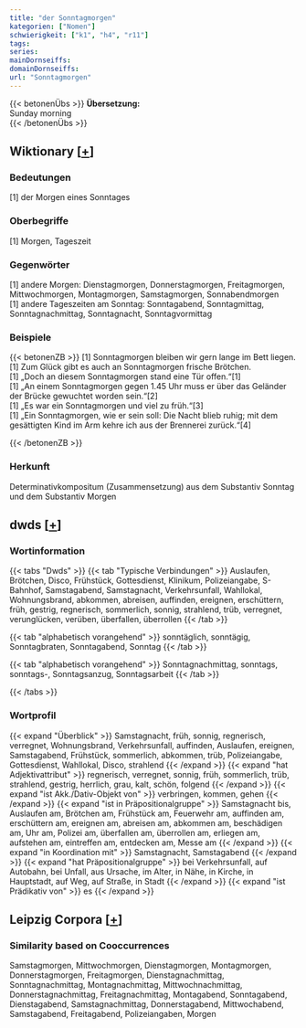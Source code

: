 ```yaml
---
title: "der Sonntagmorgen"
kategorien: ["Nomen"]
schwierigkeit: ["k1", "h4", "r11"]
tags:
series:
mainDornseiffs:
domainDornseiffs:
url: "Sonntagmorgen"
---
```


{{< betonenÜbs >}}
**Übersetzung:**  
Sunday morning  
{{< /betonenÜbs >}}

## Wiktionary [[+](https://de.wiktionary.org/wiki/Sonntagmorgen)]

### Bedeutungen
[1] der Morgen eines Sonntages  

### Oberbegriffe
[1] Morgen, Tageszeit  

### Gegenwörter
[1] andere Morgen: Dienstagmorgen, Donnerstagmorgen, Freitagmorgen, Mittwochmorgen, Montagmorgen, Samstagmorgen, Sonnabendmorgen  
[1] andere Tageszeiten am Sonntag: Sonntagabend, Sonntagmittag,  Sonntagnachmittag, Sonntagnacht, Sonntagvormittag  

### Beispiele
{{< betonenZB >}}
[1] Sonntagmorgen bleiben wir gern lange im Bett liegen.  
[1] Zum Glück gibt es auch an Sonntagmorgen frische Brötchen.  
[1] „Doch an diesem Sonntagmorgen stand eine Tür offen.“[1]  
[1] „An einem Sonntagmorgen gegen 1.45 Uhr muss er über das Geländer der Brücke gewuchtet worden sein.“[2]  
[1] „Es war ein Sonntagmorgen und viel zu früh.“[3]  
[1] „Ein Sonntagmorgen, wie er sein soll: Die Nacht blieb ruhig; mit dem gesättigten Kind im Arm kehre ich aus der Brennerei zurück.“[4]  

{{< /betonenZB >}}
### Herkunft
Determinativkompositum (Zusammensetzung) aus dem Substantiv Sonntag und dem Substantiv Morgen  



## dwds [[+](https://www.dwds.de/wb/Sonntagmorgen)]

### Wortinformation
{{< tabs "Dwds" >}}
{{< tab "Typische Verbindungen" >}}
Auslaufen, Brötchen, Disco, Frühstück, Gottesdienst, Klinikum, Polizeiangabe, S-Bahnhof, Samstagabend, Samstagnacht, Verkehrsunfall, Wahllokal, Wohnungsbrand, abkommen, abreisen, auffinden, ereignen, erschüttern, früh, gestrig, regnerisch, sommerlich, sonnig, strahlend, trüb, verregnet, verunglücken, verüben, überfallen, überrollen
{{< /tab >}}

{{< tab "alphabetisch vorangehend" >}}
sonntäglich, sonntägig, Sonntagbraten, Sonntagabend, Sonntag
{{< /tab >}}

{{< tab "alphabetisch vorangehend" >}}
Sonntagnachmittag, sonntags, sonntags-, Sonntagsanzug, Sonntagsarbeit
{{< /tab >}}

{{< /tabs >}}

### Wortprofil
{{< expand "Überblick" >}} Samstagnacht, früh, sonnig, regnerisch, verregnet, Wohnungsbrand, Verkehrsunfall, auffinden, Auslaufen, ereignen, Samstagabend, Frühstück, sommerlich, abkommen, trüb, Polizeiangabe, Gottesdienst, Wahllokal, Disco, strahlend {{< /expand >}}
{{< expand "hat Adjektivattribut" >}} regnerisch, verregnet, sonnig, früh, sommerlich, trüb, strahlend, gestrig, herrlich, grau, kalt, schön, folgend {{< /expand >}}
{{< expand "ist Akk./Dativ-Objekt von" >}} verbringen, kommen, gehen {{< /expand >}}
{{< expand "ist in Präpositionalgruppe" >}} Samstagnacht bis, Auslaufen am, Brötchen am, Frühstück am, Feuerwehr am, auffinden am, erschüttern am, ereignen am, abreisen am, abkommen am, beschädigen am, Uhr am, Polizei am, überfallen am, überrollen am, erliegen am, aufstehen am, eintreffen am, entdecken am, Messe am {{< /expand >}}
{{< expand "in Koordination mit" >}} Samstagnacht, Samstagabend {{< /expand >}}
{{< expand "hat Präpositionalgruppe" >}} bei Verkehrsunfall, auf Autobahn, bei Unfall, aus Ursache, im Alter, in Nähe, in Kirche, in Hauptstadt, auf Weg, auf Straße, in Stadt {{< /expand >}}
{{< expand "ist Prädikativ von" >}} es {{< /expand >}}

## Leipzig Corpora [[+](https://corpora.uni-leipzig.de/en/res?word=Sonntagmorgen&corpusId=deu_newscrawl-public_2018)]


### Similarity based on Cooccurrences
Samstagmorgen, Mittwochmorgen, Dienstagmorgen, Montagmorgen, Donnerstagmorgen, Freitagmorgen, Dienstagnachmittag, Sonntagnachmittag, Montagnachmittag, Mittwochnachmittag, Donnerstagnachmittag, Freitagnachmittag, Montagabend, Sonntagabend, Dienstagabend, Samstagnachmittag, Donnerstagabend, Mittwochabend, Samstagabend, Freitagabend, Polizeiangaben, Morgen

